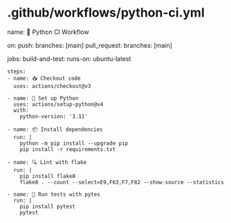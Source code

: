 # .github/workflows/python-ci.yml
name: 🧪 Python CI Workflow

on:
  push:
    branches: [main]
  pull_request:
    branches: [main]

jobs:
  build-and-test:
    runs-on: ubuntu-latest

    steps:
    - name: 📥 Checkout code
      uses: actions/checkout@v3

    - name: 🐍 Set up Python
      uses: actions/setup-python@v4
      with:
        python-version: '3.11'

    - name: 📦 Install dependencies
      run: |
        python -m pip install --upgrade pip
        pip install -r requirements.txt

    - name: 🔍 Lint with flake
      run: |
        pip install flake8
        flake8 . --count --select=E9,F63,F7,F82 --show-source --statistics

    - name: 🧪 Run tests with pytes
      run: |
        pip install pytest
        pytest

